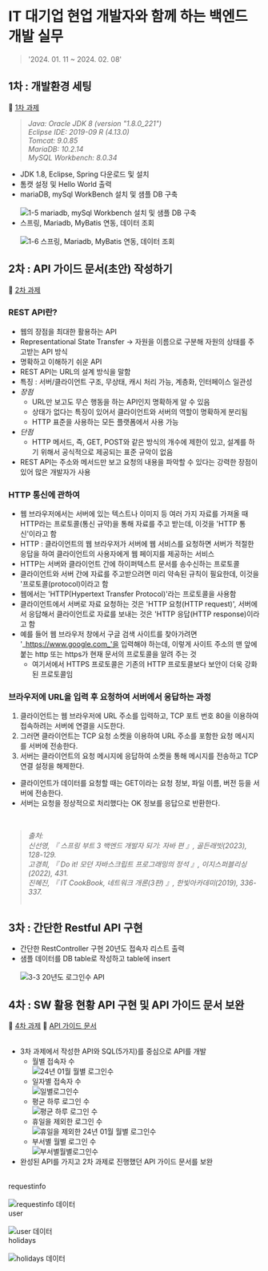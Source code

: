# IT 대기업 현업 개발자와 함께 하는 백엔드 개발 실무
> '2024. 01. 11 ~ 2024. 02. 08'

## 1차 : 개발환경 세팅
🔗 [1차 과제](https://github.com/k-r-1/api-backend-comento/tree/main/settingweb)
> _Java: Oracle JDK 8 (version "1.8.0_221")_ <br>
_Eclipse IDE: 2019-09 R (4.13.0)_ <br>
_Tomcat: 9.0.85_ <br>
_MariaDB: 10.2.14_ <br>
_MySQL Workbench: 8.0.34_ <br>

- JDK 1.8, Eclipse, Spring 다운로드 및 설치
- 톰캣 설정 및 Hello World 출력
- mariaDB, mySql WorkBench 설치 및 샘플 DB 구축<br></br>
![1-5 mariadb, mySql Workbench 설치 및 샘플 DB 구축](https://github.com/k-r-1/api-backend-comento/assets/83098949/403cd295-5eae-4b18-9890-082510e4fc42)
- 스프링, Mariadb, MyBatis 연동, 데이터 조회<br></br>
![1-6  스프링, Mariadb, MyBatis 연동, 데이터 조회](https://github.com/k-r-1/api-backend-comento/assets/83098949/80d9b3db-b16a-41a0-8c56-0f0cd87f0a70)

## 2차 : API 가이드 문서(초안) 작성하기
🔗 [2차 과제](https://github.com/k-r-1/api-backend-comento/blob/main/%5B2%EC%B0%A8%5D%20%EC%9D%B8%ED%84%B0%ED%8E%98%EC%9D%B4%EC%8A%A4%20%EA%B0%80%EC%9D%B4%EB%93%9C%20%EB%AC%B8%EC%84%9C%20%EC%9E%91%EC%84%B1.docx)
<br>
### REST API란?
- 웹의 장점을 최대한 활용하는 API
- Representational State Transfer -> 자원을 이름으로 구분해 자원의 상태를 주고받는 API 방식
- 명확하고 이해하기 쉬운 API
- REST API는 URL의 설계 방식을 말함
- 특징 : 서버/클라이언트 구조, 무상태, 캐시 처리 가능, 계층화, 인터페이스 일관성
- _장점_
  - URL만 보고도 무슨 행동을 하는 API인지 명확하게 알 수 있음
  - 상태가 없다는 특징이 있어서 클라이언트와 서버의 역할이 명확하게 분리됨
  - HTTP 표준을 사용하는 모든 플랫폼에서 사용 가능
- _단점_
  - HTTP 메서드, 즉, GET, POST와 같은 방식의 개수에 제한이 있고, 설계를 하기 위해서 공식적으로 제공되는 표준 규악이 없음
- REST API는 주소와 메서드만 보고 요청의 내용을 파악할 수 있다는 강력한 장점이 있어 많은 개발자가 사용 <br>

### HTTP 통신에 관하여
- 웹 브라우저에서는 서버에 있는 텍스트나 이미지 등 여러 가지 자료를 가져올 때 HTTP라는 프로토콜(통신 규약)을 통해 자료를 주고 받는데, 이것을 'HTTP 통신'이라고 함
- HTTP : 클라이언트의 웹 브라우저가 서버에 웹 서비스를 요청하면 서버가 적절한 응답을 하여 클라이언트의 사용자에게 웹 페이지를 제공하는 서비스
- HTTP는 서버와 클라이언트 간에 하이퍼텍스트 문서를 송수신하는 프로토콜
- 클라이언트와 서버 간에 자료를 주고받으려면 미리 약속된 규칙이 필요한데, 이것을 '프로토콜(protocol)이라고 함
- 웹에서는 'HTTP(Hypertext Transfer Protocol)'라는 프로토콜을 사용함
- 클라이언트에서 서버로 자료 요청하는 것은 'HTTP 요청(HTTP request)', 서버에서 응답해서 클라이언트로 자료를 보내는 것은 'HTTP 응답(HTTP response)이라고 함
- 예를 들어 웹 브라우저 창에서 구글 검색 사이트를 찾아가려면 '_https://www.google.com_'을 입력해야 하는데, 이렇게 사이트 주소의 맨 앞에 붙는 http 또는 https가 현재 문서의 프로토콜을 알려 주는 것
  - 여기서에서 HTTPS 프로토콜은 기존의 HTTP 프로토콜보다 보안이 더욱 강화된 프로토콜임 <br>

### 브라우저에 URL을 입력 후 요청하여 서버에서 응답하는 과정
1. 클라이언트는 웹 브라우저에 URL 주소를 입력하고, TCP 포트 번호 80을 이용하여 접속하려는 서버에 연결을 시도한다.
2. 그러면 클라이언트는 TCP 요청 소켓을 이용하여 URL 주소를 포함한 요청 메시지를 서버에 전송한다.
3. 서버는 클라이언트의 요청 메시지에 응답하여 소켓을 통해 메시지를 전송하고 TCP 연결 설정을 해제한다.
- 클라이언트가 데이터를 요청할 때는 GET이라는 요청 정보, 파일 이름, 버전 등을 서버에 전송한다.
- 서버는 요청을 정상적으로 처리했다는 OK 정보를 응답으로 반환한다.
<br>

> _출처:_ <br>
_신선영, 『 스프링 부트 3 백엔드 개발자 되기: 자바 편 』, 골든래빗(2023), 128-129._ <br>
_고경희, 『 Do it! 모던 자바스크립트 프로그래밍의 정석 』, 이지스퍼블리싱(2022), 431._ <br>
_진혜진, 『 IT CookBook, 네트워크 개론(3판) 』, 한빛아카데미(2019), 336-337._ <br><br>

## 3차 : 간단한 Restful API 구현
- 간단한 RestController 구현 20년도 접속자 리스트 출력
- 샘플 데이터를 DB table로 작성하고 table에 insert <br><br>
![3-3  20년도 로그인수 API](https://github.com/k-r-1/api-backend-comento/assets/83098949/49d76a06-44ee-436f-8adf-b967a1ca206f)

## 4차 : SW 활용 현황 API 구현 및 API 가이드 문서 보완
🔗 [4차 과제](https://github.com/k-r-1/api-backend-comento/tree/main/settingweb_boot)
🔗 [API 가이드 문서](https://github.com/k-r-1/api-backend-comento/blob/main/%5B4%EC%B0%A8%5D%20API%20%EA%B0%80%EC%9D%B4%EB%93%9C%20%EB%AC%B8%EC%84%9C.docx)
<br><br>
- 3차 과제에서 작성한 API와 SQL(5가지)를 중심으로 API를 개발 <br>
  - 월별 접속자 수 <br>
    ![24년 01월 월별 로그인수](https://github.com/k-r-1/api-backend-comento/assets/83098949/92756009-0625-4ef1-9f02-5a495bb0aad7)
  - 일자별 접속자 수 <br>
    ![일별로그인수](https://github.com/k-r-1/api-backend-comento/assets/83098949/54fd840a-89d8-428a-9d7c-bd9ceafeb947)
  - 평균 하루 로그인 수 <br>
    ![평균 하루 로그인 수](https://github.com/k-r-1/api-backend-comento/assets/83098949/84493d74-b486-433c-aca4-e21c160cbcb2)
  - 휴일을 제외한 로그인 수 <br>
    ![휴일을 제외한 24년 01월 월별 로그인수](https://github.com/k-r-1/api-backend-comento/assets/83098949/802fc304-8061-4448-b137-75e3d610abdd)
  - 부서별 월별 로그인 수 <br>
    ![부서별월별로그인수](https://github.com/k-r-1/api-backend-comento/assets/83098949/056a85a3-2348-4f9b-9014-a35bfe5518df)   
- 완성된 API를 가지고 2차 과제로 진행했던 API 가이드 문서를 보완 <br><br>

requestinfo <br><br>
![requestinfo 데이터](https://github.com/k-r-1/api-backend-comento/assets/83098949/a68f93b8-38b0-44dc-b377-80155766445f)
<br>
user <br><br>
![user 데이터](https://github.com/k-r-1/api-backend-comento/assets/83098949/3bf7de01-c226-4264-8ad2-31ab45c76fd4)
<br>
holidays <br><br>
![holidays 데이터](https://github.com/k-r-1/api-backend-comento/assets/83098949/17430d4b-9ad9-4fec-a6b7-2ac6d8519341)



